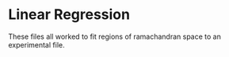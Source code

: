# Linear Regression
These files all worked to fit regions of ramachandran space to an experimental file. 
